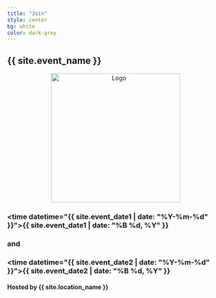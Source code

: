 ```yaml
---
title: "Join"
style: center
bg: white
color: dark-grey
---
```


## {{ site.event_name }}

<div class="row" align="center">
  <img src={{site-url}}"/img/logo-white.jpg" alt="Logo" class="img-responsive" style="height:300px;"/>
 </div>

### <time datetime="{{ site.event_date1 | date: "%Y-%m-%d" }}">{{ site.event_date1 | date: "%B %d, %Y" }}</time>
### <p> and </p>
### <time datetime="{{ site.event_date2 | date: "%Y-%m-%d" }}">{{ site.event_date2 | date: "%B %d, %Y" }}</time>

#### Hosted by {{ site.location_name }}
